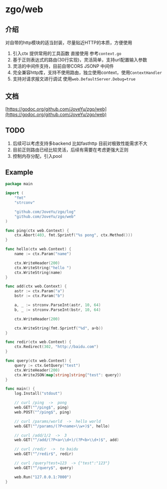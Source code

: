 
# zgo/web

## 介绍

对自带的http模块的适当封装，尽量贴近HTTP的本质，方便使用

1. 引入ctx 提供常用的工具函数 直接使用 参考`context.go`
2. 基于正则表达式的路由(30行实现)，灵活简单，支持url配置输入参数
3. 灵活的中间件支持，目前自带CORS JSONP 中间件
4. 完全兼容http库，支持不使用路由，独立使用context，使用`ContextHandler`
5. 支持对请求报文进行调试 使用`web.DefaultServer.Debug=true`

## 文档

[https://godoc.org/github.com/JoveYu/zgo/web](https://godoc.org/github.com/JoveYu/zgo/web)

## TODO

1. 后续可以考虑支持多backend 比如fasthttp 目前对极致性能需求不大
2. 目前正则路由已经比较灵活，后续有需要在考虑更强大正则
3. 控制内存分配，引入pool

## Example

```go
package main

import (
	"fmt"
	"strconv"

	"github.com/JoveYu/zgo/log"
	"github.com/JoveYu/zgo/web"
)

func ping(ctx web.Context) {
	ctx.Abort(403, fmt.Sprintf("%s pong", ctx.Method()))
}

func hello(ctx web.Context) {
	name := ctx.Param("name")

	ctx.WriteHeader(200)
	ctx.WriteString("hello ")
	ctx.WriteString(name)
}

func add(ctx web.Context) {
	astr := ctx.Param("a")
	bstr := ctx.Param("b")

	a, _ := strconv.ParseInt(astr, 10, 64)
	b, _ := strconv.ParseInt(bstr, 10, 64)

	ctx.WriteHeader(200)

	ctx.WriteString(fmt.Sprintf("%d", a+b))
}

func redir(ctx web.Context) {
	ctx.Redirect(302, "http://baidu.com")
}

func query(ctx web.Context) {
	query := ctx.GetQuery("test")
	ctx.WriteHeader(200)
	ctx.WriteJSON(map[string]string{"test": query})
}

func main() {
	log.Install("stdout")

	// curl /ping  ->  pong
	web.GET("^/ping$", ping)
	web.POST("^/ping$", ping)

	// curl /params/world  ->  hello world
	web.GET("^/params/(?P<name>\\w+)$", hello)

	// curl /add/1/2  ->  3
	web.GET("^/add/(?P<a>\\d+)/(?P<b>\\d+)$", add)

	// curl /redir  ->  to baidu
	web.GET("^/redir$", redir)

	// curl /query?test=123  -> {"test":"123"}
	web.GET("^/query$", query)

	web.Run("127.0.0.1:7000")
}

```


